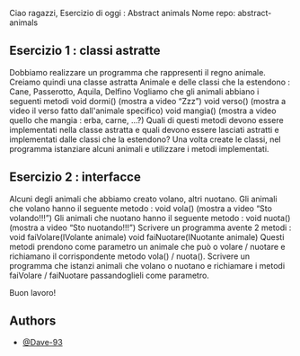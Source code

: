Ciao ragazzi, Esercizio di oggi : Abstract animals
Nome repo: abstract-animals

## Esercizio 1 : classi astratte

Dobbiamo realizzare un programma che rappresenti il regno animale.
Creiamo quindi una classe astratta Animale e delle classi che la estendono : Cane, Passerotto, Aquila, Delfino
Vogliamo che gli animali abbiano i seguenti metodi
void dormi() (mostra a video “Zzz”)
void verso() (mostra a video il verso fatto dall'animale specifico)
void mangia() (mostra a video quello che mangia : erba, carne, ...?)
Quali di questi metodi devono essere implementati nella classe astratta e quali devono essere lasciati astratti e implementati dalle classi che la estendono?
Una volta create le classi, nel programma istanziare alcuni animali e utilizzare i metodi implementati.

## Esercizio 2 : interfacce

Alcuni degli animali che abbiamo creato volano, altri nuotano.
Gli animali che volano hanno il seguente metodo :
void vola() (mostra a video “Sto volando!!!”)
Gli animali che nuotano hanno il seguente metodo :
void nuota() (mostra a video “Sto nuotando!!!”)
Scrivere un programma avente 2 metodi :
void faiVolare(IVolante animale)
void faiNuotare(INuotante animale)
Questi metodi prendono come parametro un animale che può o volare / nuotare e richiamano il corrispondente metodo vola() / nuota().
Scrivere un programma che istanzi animali che volano o nuotano e richiamare i metodi faiVolare / faiNuotare passandoglieli come parametro.

Buon lavoro!

## Authors

- [@Dave-93](https://www.github.com/Dave-93)